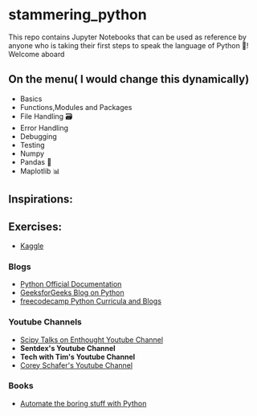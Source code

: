 # stammering_python
This repo contains Jupyter Notebooks that can be used as reference by anyone who is taking their first steps to speak the language of Python 🐍!
Welcome aboard

## On the menu( I would change this dynamically)
* Basics
* Functions,Modules and Packages
* File Handling 🗃
* Error Handling
* Debugging
* Testing
* Numpy 
* Pandas 🐼
* Maplotlib 📊

## Inspirations:

## Exercises:

* [Kaggle](https://www.kaggle.com/learn/python)

### Blogs
* [Python Official Documentation](https://docs.python.org/3/tutorial/index.html)
* [GeeksforGeeks Blog on Python](https://www.geeksforgeeks.org/python-programming-language/)
* [freecodecamp Python Curricula and Blogs](https://www.freecodecamp.org/learn/)

### Youtube Channels

* [Scipy Talks on Enthought Youtube Channel](https://www.youtube.com/channel/UCkhm72fuzkS9fYGlGpEmj7A)
* **Sentdex's Youtube Channel**
* **Tech with Tim's Youtube Channel**
* [Corey Schafer's Youtube Channel](https://www.youtube.com/channel/UCCezIgC97PvUuR4_gbFUs5g)

### Books

* [Automate the boring stuff with Python](https://automatetheboringstuff.com/)


